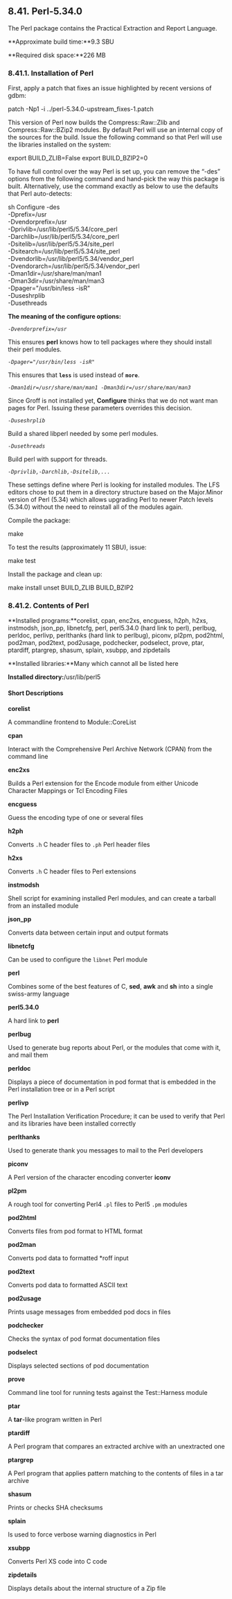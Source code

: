 ## 8.41. Perl-5.34.0

The Perl package contains the Practical Extraction and Report Language.

**Approximate build time:**9.3 SBU

**Required disk space:**226 MB

### 8.41.1. Installation of Perl

First, apply a patch that fixes an issue highlighted by recent versions of gdbm:

patch -Np1 -i ../perl-5.34.0-upstream_fixes-1.patch

This version of Perl now builds the Compress::Raw::Zlib and Compress::Raw::BZip2 modules. By default Perl will use an internal copy of the sources for the build. Issue the following command so that Perl will use the libraries installed on the system:

export BUILD_ZLIB=False
export BUILD_BZIP2=0

To have full control over the way Perl is set up, you can remove the “-des” options from the following command and hand-pick the way this package is built. Alternatively, use the command exactly as below to use the defaults that Perl auto-detects:

sh Configure -des                                         \
             -Dprefix=/usr                                \
             -Dvendorprefix=/usr                          \
             -Dprivlib=/usr/lib/perl5/5.34/core_perl      \
             -Darchlib=/usr/lib/perl5/5.34/core_perl      \
             -Dsitelib=/usr/lib/perl5/5.34/site_perl      \
             -Dsitearch=/usr/lib/perl5/5.34/site_perl     \
             -Dvendorlib=/usr/lib/perl5/5.34/vendor_perl  \
             -Dvendorarch=/usr/lib/perl5/5.34/vendor_perl \
             -Dman1dir=/usr/share/man/man1                \
             -Dman3dir=/usr/share/man/man3                \
             -Dpager="/usr/bin/less -isR"                 \
             -Duseshrplib                                 \
             -Dusethreads

**The meaning of the configure options:**

_`-Dvendorprefix=/usr`_

This ensures **perl** knows how to tell packages where they should install their perl modules.

_`-Dpager="/usr/bin/less -isR"`_

This ensures that **`less`** is used instead of **`more`**.

_`-Dman1dir=/usr/share/man/man1 -Dman3dir=/usr/share/man/man3`_

Since Groff is not installed yet, **Configure** thinks that we do not want man pages for Perl. Issuing these parameters overrides this decision.

_`-Duseshrplib`_

Build a shared libperl needed by some perl modules.

_`-Dusethreads`_

Build perl with support for threads.

_`-Dprivlib,-Darchlib,-Dsitelib,...`_

These settings define where Perl is looking for installed modules. The LFS editors chose to put them in a directory structure based on the Major.Minor version of Perl (5.34) which allows upgrading Perl to newer Patch levels (5.34.0) without the need to reinstall all of the modules again.

Compile the package:

make

To test the results (approximately 11 SBU), issue:

make test

Install the package and clean up:

make install
unset BUILD_ZLIB BUILD_BZIP2

### 8.41.2. Contents of Perl

**Installed programs:**corelist, cpan, enc2xs, encguess, h2ph, h2xs, instmodsh, json_pp, libnetcfg, perl, perl5.34.0 (hard link to perl), perlbug, perldoc, perlivp, perlthanks (hard link to perlbug), piconv, pl2pm, pod2html, pod2man, pod2text, pod2usage, podchecker, podselect, prove, ptar, ptardiff, ptargrep, shasum, splain, xsubpp, and zipdetails

**Installed libraries:**Many which cannot all be listed here

**Installed directory:**/usr/lib/perl5

#### Short Descriptions

**corelist**

A commandline frontend to Module::CoreList

**cpan**

Interact with the Comprehensive Perl Archive Network (CPAN) from the command line

**enc2xs**

Builds a Perl extension for the Encode module from either Unicode Character Mappings or Tcl Encoding Files

**encguess**

Guess the encoding type of one or several files

**h2ph**

Converts `.h` C header files to `.ph` Perl header files

**h2xs**

Converts `.h` C header files to Perl extensions

**instmodsh**

Shell script for examining installed Perl modules, and can create a tarball from an installed module

**json_pp**

Converts data between certain input and output formats

**libnetcfg**

Can be used to configure the `libnet` Perl module

**perl**

Combines some of the best features of C, **sed**, **awk** and **sh** into a single swiss-army language

**perl5.34.0**

A hard link to **perl**

**perlbug**

Used to generate bug reports about Perl, or the modules that come with it, and mail them

**perldoc**

Displays a piece of documentation in pod format that is embedded in the Perl installation tree or in a Perl script

**perlivp**

The Perl Installation Verification Procedure; it can be used to verify that Perl and its libraries have been installed correctly

**perlthanks**

Used to generate thank you messages to mail to the Perl developers

**piconv**

A Perl version of the character encoding converter **iconv**

**pl2pm**

A rough tool for converting Perl4 `.pl` files to Perl5 `.pm` modules

**pod2html**

Converts files from pod format to HTML format

**pod2man**

Converts pod data to formatted *roff input

**pod2text**

Converts pod data to formatted ASCII text

**pod2usage**

Prints usage messages from embedded pod docs in files

**podchecker**

Checks the syntax of pod format documentation files

**podselect**

Displays selected sections of pod documentation

**prove**

Command line tool for running tests against the Test::Harness module

**ptar**

A **tar**-like program written in Perl

**ptardiff**

A Perl program that compares an extracted archive with an unextracted one

**ptargrep**

A Perl program that applies pattern matching to the contents of files in a tar archive

**shasum**

Prints or checks SHA checksums

**splain**

Is used to force verbose warning diagnostics in Perl

**xsubpp**

Converts Perl XS code into C code

**zipdetails**

Displays details about the internal structure of a Zip file